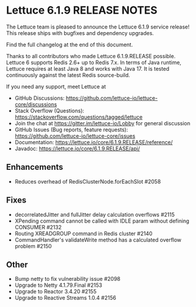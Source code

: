 Lettuce 6.1.9 RELEASE NOTES
==============================

The Lettuce team is pleased to announce the Lettuce 6.1.9 service release!
This release ships with bugfixes and dependency upgrades.

Find the full changelog at the end of this document.

Thanks to all contributors who made Lettuce 6.1.9.RELEASE possible. Lettuce 6 supports
Redis 2.6+ up to Redis 7.x. In terms of Java runtime, Lettuce requires at least Java 8 and
works with Java 17. It is tested continuously against the latest Redis source-build.

If you need any support, meet Lettuce at

* GitHub Discussions: https://github.com/lettuce-io/lettuce-core/discussions
* Stack Overflow (Questions): https://stackoverflow.com/questions/tagged/lettuce
* Join the chat at https://gitter.im/lettuce-io/Lobby for general discussion
* GitHub Issues (Bug reports, feature
  requests): https://github.com/lettuce-io/lettuce-core/issues
* Documentation: https://lettuce.io/core/6.1.9.RELEASE/reference/
* Javadoc: https://lettuce.io/core/6.1.9.RELEASE/api/

Enhancements
------------

* Reduces overhead of RedisClusterNode.forEachSlot #2058

Fixes
-----

* decorrelatedJitter and fullJitter delay calculation overflows #2115
* XPending command cannot be called with IDLE param without defining CONSUMER #2132
* Routing XREADGROUP command in Redis cluster #2140
* CommandHandler's validateWrite method has a calculated overflow problem #2150

Other
-----

* Bump netty to fix vulnerability issue #2098
* Upgrade to Netty 4.1.79.Final #2153
* Upgrade to Reactor 3.4.20 #2155
* Upgrade to Reactive Streams 1.0.4 #2156
